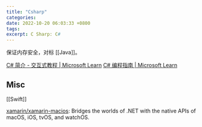 ```yaml
---
title: "Csharp"
categories: 
date: 2022-10-20 06:03:33 +0800
tags: 
excerpt: C Sharp: C#
---
```


保证内存安全，对标 [[Java]]。

[C# 简介 - 交互式教程 | Microsoft Learn](https://learn.microsoft.com/zh-cn/dotnet/csharp/tour-of-csharp/tutorials/)
[C# 编程指南 | Microsoft Learn](https://learn.microsoft.com/zh-cn/dotnet/csharp/programming-guide/)


## Misc

[[Swift]]

[xamarin/xamarin-macios](https://github.com/xamarin/xamarin-macios): Bridges the worlds of .NET with the native APIs of macOS, iOS, tvOS, and watchOS.

